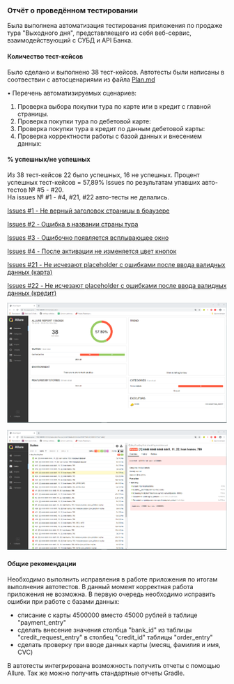 ### Отчёт о проведённом тестировании

Была выполнена автоматизация тестирования приложения по продаже тура "Выходного дня", представляещего из себя веб-сервис, взаимодействующий с СУБД и API Банка.

#### Количество тест-кейсов

Было сделано и выполнено 38 тест-кейсов.
Автотесты были написаны в соотвествии с автосценариями из файла [Plan.md](https://github.com/anmak70/aqa-diplom/blob/master/Plan.md)

• Перечень автоматизируемых сценариев:
1. Проверка выбора покупки тура по карте или в кредит с главной страницы.
2. Проверка покупки тура по дебетовой карте:
3. Проверка покупки тура в кредит по данным дебетовой карты:
4. Проверка корректности работы с базой данных и внесением данных:

#### % успешных/не успешных

Из 38 тест-кейсов 22 было успешных, 16 не успешных. Процент успешных тест-кейсов = 57,89%
Issues по результатам упавших авто-тестов № #5 - #20.  
На issues № #1 - #4, #21, #22 авто-тесты не делались. 

[Issues #1 - Не верный заголовок страницы в браузере](https://github.com/anmak70/aqa-diplom/issues/1#issue-554391611)
  
[Issues #2 - Ошибка в названии страны тура](https://github.com/anmak70/aqa-diplom/issues/2#issue-554394677)
  
[Issues #3 - Ошибочно появляется всплывающее окно](https://github.com/anmak70/aqa-diplom/issues/3#issue-554400788)
  
[Issues #4 - После активации не изменяется цвет кнопок](https://github.com/anmak70/aqa-diplom/issues/4#issue-554403387)
  
[Issues #21 - Не исчезают placeholder с ошибками после ввода валидных данных (карта)](https://github.com/anmak70/aqa-diplom/issues/21#issue-554970183)
  
[Issues #22 - Не исчезают placeholder с ошибками после ввода валидных данных (кредит)](https://github.com/anmak70/aqa-diplom/issues/22#issue-554979690)

![Отчет по авто-тестам](/pic/Allure_1.png)

![Отчет по авто-тестам](pic/Allure_3.png)

#### Общие рекомендации

Необходимо выполнить исправления в работе приложения по итогам выполнения автотестов. В данный момент корректная работа приложения не возможна. В первую очередь необходимо исправить ошибки при работе с базами данных:
- списание с карты 4500000 вместо 45000 рублей в таблице "payment_entry"
- сделать внесение значения столбца "bank_id" из таблицы "credit_request_entry" в столбец "credit_id" таблицы "order_entry"
- сделать проверку при вводе данных карты (месяц, фамилия и имя, CVC)

В автотесты интегрирована возможность получить отчеты с помощью Allure. Так же можно получить стандартные отчеты  Gradle.


